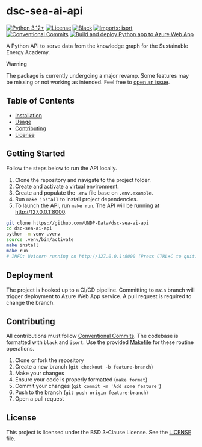 # dsc-sea-ai-api

[![Python 3.12+](https://img.shields.io/badge/python-3.12+-blue.svg)](https://www.python.org/downloads/release/python-3120/)
[![License](https://img.shields.io/github/license/undp-data/dsc-sea-ai-api)](https://github.com/undp-data/dsc-sea-ai-api/blob/main/LICENSE)
[![Black](https://img.shields.io/badge/code%20style-black-000000.svg)](https://github.com/psf/black)
[![Imports: isort](https://img.shields.io/badge/%20imports-isort-%231674b1?style=flat&labelColor=ef8336)](https://pycqa.github.io/isort/)
[![Conventional Commits](https://img.shields.io/badge/Conventional%20Commits-1.0.0-%23FE5196?logo=conventionalcommits&logoColor=white)](https://conventionalcommits.org)
[![Build and deploy Python app to Azure Web App](https://github.com/UNDP-Data/dsc-sea-ai-api/actions/workflows/azure-webapps-python.yml/badge.svg)](https://github.com/UNDP-Data/dsc-sea-ai-api/actions/workflows/azure-webapps-python.yml)

A Python API to serve data from the knowledge graph for the Sustainable Energy Academy.

> [!WARNING]  
> The package is currently undergoing a major revamp. Some features may be missing or not working as intended. Feel free to [open an issue](https://github.com/UNDP-Data/dsc-sea-ai-api/issues).

## Table of Contents

- [Installation](#installation)
- [Usage](#usage)
- [Contributing](#contributing)
- [License](#license)

## Getting Started

Follow the steps below to run the API locally.

1. Clone the repository and navigate to the project folder.
2. Create and activate a virtual environment.
3. Create and populate the `.env` file base on `.env.example`.
4. Run `make install` to install project dependencies.
5. To launch the API, run `make run`. The API will be running at http://127.0.0.1:8000.

```bash
git clone https://github.com/UNDP-Data/dsc-sea-ai-api
cd dsc-sea-ai-api
python -m venv .venv
source .venv/bin/activate
make install
make run
# INFO: Uvicorn running on http://127.0.0.1:8000 (Press CTRL+C to quit)
```

## Deployment

The project is hooked up to a CI/CD pipeline. Committing to `main` branch will trigger deployment to Azure Web App service. A pull request is required to change the branch.

## Contributing

All contributions must follow [Conventional Commits](https://www.conventionalcommits.org/en/v1.0.0/).
The codebase is formatted with `black` and `isort`. Use the provided [Makefile](./Makefile) for these
routine operations.

1. Clone or fork the repository
2. Create a new branch (`git checkout -b feature-branch`)
3. Make your changes
4. Ensure your code is properly formatted (`make format`)
5. Commit your changes (`git commit -m 'Add some feature'`)
6. Push to the branch (`git push origin feature-branch`)
7. Open a pull request

## License

This project is licensed under the BSD 3-Clause License. See the [LICENSE](./LICENSE) file.
